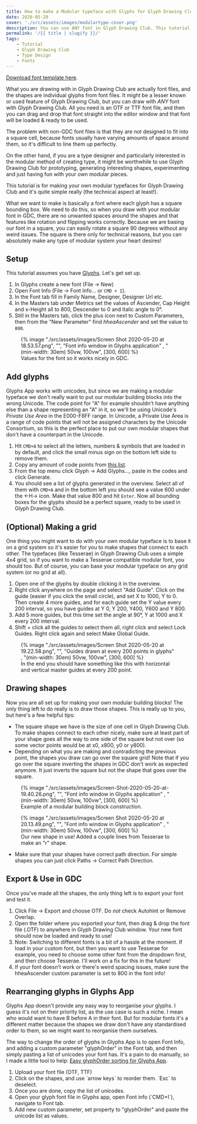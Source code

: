 ```yaml
---
title: How to make a Modular typeface with Glyphs for Glyph Drawing Club
date: 2020-05-20
cover: './src/assets/images/modulartype-cover.png'
description: You can use ANY font in Glyph Drawing Club. This tutorial is about making your own set of glyphs.
permalink: '/{{ title | slugify }}/'
tags:
    - Tutorial
    - Glyph Drawing Club
    - Type Design
    - Fonts
---
```


[Download font template here](https://drive.google.com/open?id=1c7f1nsu0Ou-AlVM0P4IVia4ujB6zxZMd).

What you are drawing with in Glyph Drawing Club are actually font files, and the shapes are individual glyphs from font files. It might be a lesser known or used feature of Glyph Drawing Club, but you can draw with _ANY_ font with Glyph Drawing Club. All you need is an OTF or TTF font file, and then you can drag and drop that font straight into the editor window and that font will be loaded & ready to be used.

The problem with non-GDC font files is that they are not designed to fit into a square cell, because fonts usually have varying amounts of space around them, so it's difficult to line them up perfectly.

On the other hand, if you are a type designer and particularly interested in the modular method of creating type, it might be worthwhile to use Glyph Drawing Club for prototyping, generating interesting shapes, experimenting and just having fun with your own modular pieces.

This tutorial is for making your own modular typefaces for Glyph Drawing Club and it's quite simple really (the technical aspect at least!).

What we want to make is basically a font where each glyph has a square bounding box. We need to do this, so when you draw with your modular font in GDC, there are no unwanted spaces around the shapes and that features like rotation and flipping works correctly. Because we are basing our font in a square, you can easily rotate a square 90 degrees without any weird issues. The square is there only for technical reasons, but you can absolutely make any type of modular system your heart desires!

## Setup

This tutorial assumes you have [Glyphs](https://glyphsapp.com/). Let's get set up.

1. In Glyphs create a new font (File -> New)
2. Open Font Info (File -> Font Info... or `CMD + I`).
3. In the Font tab fill in Family Name, Designer, Designer Url etc.
4. In the Masters tab under Metrics set the values of Ascender, Cap Height and x-Height all to 800, Descender to 0 and Italic angle to 0°.
5. Still in the Masters tab, click the plus icon next to Custom Parameters, then from the "New Parameter" find _hheaAscender_ and set the value to `800`.

<figure class="u-image-full-width">
    {% image
        "./src/assets/images/Screen Shot 2020-05-20 at 18.53.57.png",
        "",
        "Font info window in Glyphs application" ,
        "(min-width: 30em) 50vw, 100vw",
        [300, 600]
    %}
    <figcaption>Values for the font so it works nicely in GDC.</figcaption>
</figure>

## Add glyphs

Glyphs App works with unicodes, but since we are making a modular typeface we don't really want to put our modular building blocks into the wrong Unicode. The code point for "A" for example shouldn't have anything else than a shape representing an "A" in it, so we'll be using Unicode's _Private Use Area_ in the E000-F8FF range. In Unicode, a Private Use Area is a range of code points that will not be assigned characters by the Unicode Consortium, so this is the perfect place to put our own modular shapes that don't have a counterpart in the Unicode.

1. Hit `CMD+A` to select all the letters, numbers & symbols that are loaded in by default, and click the small minus sign on the bottom left side to remove them.
2. Copy any amount of code points from [this list](https://gist.github.com/hlotvonen/57be3327a17591d999a969a81be21f86).
3. From the top menu click Glyph -> Add Glyphs..., paste in the codes and click Generate.
4. You should see a list of glyphs generated in the overview. Select all of them with `CMD+A` and in the bottom left you should see a value 600 under the <-H-> icon. Make that value 800 and hit `Enter`. Now all bounding boxes for the glyphs should be a perfect square, ready to be used in Glyph Drawing Club.

## (Optional) Making a grid

One thing you might want to do with your own modular typeface is to base it on a grid system so it's easier for you to make shapes that connect to each other. The typefaces (like Tesserae) in Glyph Drawing Club uses a simple 4x4 grid, so if you want to make a Tesserae compatible modular font, you should too. But of course, you can base your modular typeface on any grid system (or no grid at all).

1. Open one of the glyphs by double clicking it in the overview.
2. Right click anywhere on the page and select "Add Guide". Click on the guide (easier if you click the small circle), and set X to 1000, Y to 0. Then create 4 more guides, and for each guide set the Y value every 200 interval, so you have guides at Y 0, Y 200, Y400, Y600 and Y 800.
3. Add 5 more guides, but this time set the angle at 90°, Y at 1000 and X every 200 interval.
4. Shift + click all the guides to select them all, right click and select Lock Guides. Right click again and select Make Global Guide.

<figure class="u-image-full-width">
    {% image
        "./src/assets/images/Screen Shot 2020-05-20 at 19.22.58.png",
        "",
        "Guides drawn at every 200 points in glyphs" ,
        "(min-width: 30em) 50vw, 100vw",
        [300, 600]
    %}
    <figcaption>In the end you should have something like this with horizontal and vertical master guides at every 200 point.</figcaption>
</figure>

## Drawing shapes

Now you are all set up for making your own modular building blocks! The only thing left to do really is to draw those shapes. This is really up to you, but here's a few helpful tips:

-   The square shape we have is the size of one cell in Glyph Drawing Club. To make shapes connect to each other nicely, make sure at least part of your shape goes all the way to one side of the square but not over (so some vector points would be at x0, x800, y0 or y800).
-   Depending on what you are making and contradicting the previous point, the shapes you draw can go over the square grid! Note that if you go over the square inverting the shapes in GDC don't work as expected anymore. It just inverts the square but not the shape that goes over the square.

<figure class="u-image-full-width">
    {% image
        "./src/assets/images/Screen-Shot-2020-05-20-at-19.40.26.png",
        "",
        "Font info window in Glyphs application" ,
        "(min-width: 30em) 50vw, 100vw",
        [300, 600]
    %}
    <figcaption>Example of a modular building block construction.</figcaption>
</figure>

<figure class="u-image-full-width">
    {% image
        "./src/assets/images/Screen Shot 2020-05-20 at 20.13.49.png",
        "",
        "Font info window in Glyphs application" ,
        "(min-width: 30em) 50vw, 100vw",
        [300, 600]
    %}
    <figcaption>Our new shape in use! Added a couple lines from Tesserae to make an "r" shape.</figcaption>
</figure>

-   Make sure that your shapes have correct path direction. For simple shapes you can just click Paths -> Correct Path Direction.

## Export & Use in GDC

Once you've made all the shapes, the only thing left is to export your font and test it.

1. Click File -> Export and choose OTF. Do _not_ check Autohint or Remove Overlap.
2. Open the folder where you exported your font, then drag & drop the font file (.OTF) to anywhere in Glyph Drawing Club window. Your new font should now be loaded and ready to use!
3. Note: Switching to different fonts is a bit of a hassle at the moment. If load in your custom font, but then you want to use Tesserae for example, you need to choose some other font from the dropdown first, and then choose Tesserae. I'll work on a fix for this in the future!
4. If your font doesn't work or there's weird spacing issues, make sure the hheaAscender custom parameter is set to 800 in the font info!

## Rearranging glyphs in Glyphs App

Glyphs App doesn't provide any easy way to reorganise your glyphs. I guess it's not on their priority list, as the use case is such a niche. I mean who would want to have B before A in their font. But for modular fonts it's a different matter because the shapes we draw don't have any standardised order to them, so we might want to reorganise them ourselves.

The way to change the order of glyphs in Glyphs App is to open Font Info, and adding a custom parameter "glyphOrder" in the Font tab, and then simply pasting a list of unicodes your font has. It's a pain to do manually, so I made a little tool to help: [Easy glyphOrder sorting for Glyphs App](https://glyph-organiser.surge.sh/).

1. Upload your font file (OTF, TTF)
2. Click on the shapes, and use \`arrow keys\` to reorder them. \`Esc\` to deselect.
3. Once you are done, copy the list of unicodes.
4. Open your glyph font file in Glyphs app, open Font info (\`CMD+I\`), navigate to Font tab.
5. Add new custom parameter, set property to "glyphOrder" and paste the unicode list as values.
